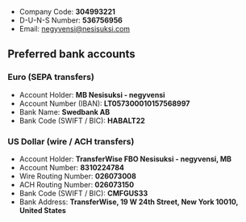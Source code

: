 * Company Code: **304993221**
* D-U-N-S Number: **536756956**
* Email: <negyvensi@nesisuksi.com>


## Preferred bank accounts

### Euro (SEPA transfers)

* Account Holder: **MB Nesisuksi - negyvensi**
* Account Number (IBAN): **LT057300010157568997**
* Bank Name: **Swedbank AB**
* Bank Code (SWIFT / BIC): **HABALT22**

### US Dollar (wire / ACH transfers)

* Account Holder: **TransferWise FBO Nesisuksi - negyvensi, MB**
* Account Number: **8310224784**
* Wire Routing Number: **026073008**
* ACH Routing Number: **026073150**
* Bank Code (SWIFT / BIC): **CMFGUS33**
* Bank Address: **TransferWise, 19 W 24th Street, New York 10010, United States**
